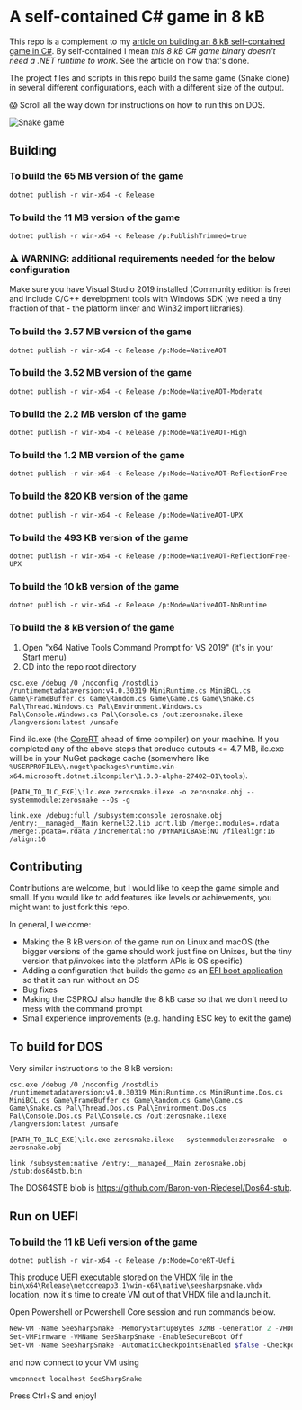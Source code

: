 # A self-contained C# game in 8 kB

This repo is a complement to my [article on building an 8 kB self-contained game in C#](https://medium.com/@MStrehovsky/building-a-self-contained-game-in-c-under-8-kilobytes-74c3cf60ea04?sk=334b06f72dad47f15d0ba0cc6a502487). By self-contained I mean _this 8 kB C# game binary doesn't need a .NET runtime to work_. See the article on how that's done.

The project files and scripts in this repo build the same game (Snake clone) in several different configurations, each with a different size of the output.

😱 Scroll all the way down for instructions on how to run this on DOS.

![Snake game](SeeSharpSnake.gif)

## Building

### To build the 65 MB version of the game

```
dotnet publish -r win-x64 -c Release
```

### To build the 11 MB version of the game

```
dotnet publish -r win-x64 -c Release /p:PublishTrimmed=true
```

### ⚠️ WARNING: additional requirements needed for the below configuration

Make sure you have Visual Studio 2019 installed (Community edition is free) and include C/C++ development tools with Windows SDK (we need a tiny fraction of that - the platform linker and Win32 import libraries).

### To build the 3.57 MB version of the game

```
dotnet publish -r win-x64 -c Release /p:Mode=NativeAOT
```

### To build the 3.52 MB version of the game

```
dotnet publish -r win-x64 -c Release /p:Mode=NativeAOT-Moderate
```

### To build the 2.2 MB version of the game

```
dotnet publish -r win-x64 -c Release /p:Mode=NativeAOT-High
```

### To build the 1.2 MB version of the game

```
dotnet publish -r win-x64 -c Release /p:Mode=NativeAOT-ReflectionFree
```

### To build the 820 KB version of the game

```
dotnet publish -r win-x64 -c Release /p:Mode=NativeAOT-UPX
```

### To build the 493 KB version of the game

```
dotnet publish -r win-x64 -c Release /p:Mode=NativeAOT-ReflectionFree-UPX
```

### To build the 10 kB version of the game

```
dotnet publish -r win-x64 -c Release /p:Mode=NativeAOT-NoRuntime
```

### To build the 8 kB version of the game

1. Open "x64 Native Tools Command Prompt for VS 2019" (it's in your Start menu)
2. CD into the repo root directory

```
csc.exe /debug /O /noconfig /nostdlib /runtimemetadataversion:v4.0.30319 MiniRuntime.cs MiniBCL.cs Game\FrameBuffer.cs Game\Random.cs Game\Game.cs Game\Snake.cs Pal\Thread.Windows.cs Pal\Environment.Windows.cs Pal\Console.Windows.cs Pal\Console.cs /out:zerosnake.ilexe /langversion:latest /unsafe
```

Find ilc.exe (the [CoreRT](http://github.com/dotnet/corert) ahead of time compiler) on your machine. If you completed any of the above steps that produce outputs <= 4.7 MB, ilc.exe will be in your NuGet package cache (somewhere like `%USERPROFILE%\.nuget\packages\runtime.win-x64.microsoft.dotnet.ilcompiler\1.0.0-alpha-27402–01\tools`).

```
[PATH_TO_ILC_EXE]\ilc.exe zerosnake.ilexe -o zerosnake.obj --systemmodule:zerosnake --Os -g
```

```
link.exe /debug:full /subsystem:console zerosnake.obj /entry:__managed__Main kernel32.lib ucrt.lib /merge:.modules=.rdata /merge:.pdata=.rdata /incremental:no /DYNAMICBASE:NO /filealign:16 /align:16
```

## Contributing
Contributions are welcome, but I would like to keep the game simple and small. If you would like to add features like levels or achievements, you might want to just fork this repo.

In general, I welcome:

* Making the 8 kB version of the game run on Linux and macOS (the bigger versions of the game should work just fine on Unixes, but the tiny version that p/invokes into the platform APIs is OS specific)
* Adding a configuration that builds the game as an [EFI boot application](https://github.com/MichalStrehovsky/zerosharp/tree/master/efi-no-runtime) so that it can run without an OS
* Bug fixes
* Making the CSPROJ also handle the 8 kB case so that we don't need to mess with the command prompt
* Small experience improvements (e.g. handling ESC key to exit the game)

## To build for DOS

Very similar instructions to the 8 kB version:

```
csc.exe /debug /O /noconfig /nostdlib /runtimemetadataversion:v4.0.30319 MiniRuntime.cs MiniRuntime.Dos.cs  MiniBCL.cs Game\FrameBuffer.cs Game\Random.cs Game\Game.cs Game\Snake.cs Pal\Thread.Dos.cs Pal\Environment.Dos.cs Pal\Console.Dos.cs Pal\Console.cs /out:zerosnake.ilexe /langversion:latest /unsafe
```

```
[PATH_TO_ILC_EXE]\ilc.exe zerosnake.ilexe --systemmodule:zerosnake -o zerosnake.obj
```

```
link /subsystem:native /entry:__managed__Main zerosnake.obj /stub:dos64stb.bin
```

The DOS64STB blob is https://github.com/Baron-von-Riedesel/Dos64-stub.

## Run on UEFI

### To build the 11 kB Uefi version of the game

```
dotnet publish -r win-x64 -c Release /p:Mode=CoreRT-Uefi
```

This produce UEFI executable stored on the VHDX file in the `bin\x64\Release\netcoreapp3.1\win-x64\native\seesharpsnake.vhdx`
location, now it's time to create VM out of that VHDX file and launch it.

Open Powershell or Powershell Core session and run commands below.

```powershell
New-VM -Name SeeSharpSnake -MemoryStartupBytes 32MB -Generation 2 -VHDPath "bin\x64\Release\netcoreapp3.1\win-x64\native\seesharpsnake.vhdx"
Set-VMFirmware -VMName SeeSharpSnake -EnableSecureBoot Off
Set-VM -Name SeeSharpSnake -AutomaticCheckpointsEnabled $false -CheckpointType Disabled
```

and now connect to your VM using

```
vmconnect localhost SeeSharpSnake
```

Press Ctrl+S and enjoy!
